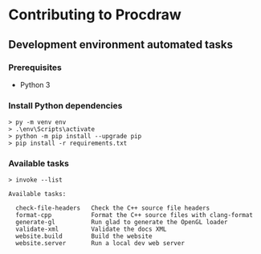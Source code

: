 # Contributing to Procdraw

## Development environment automated tasks

### Prerequisites

- Python 3

### Install Python dependencies

    > py -m venv env
    > .\env\Scripts\activate
    > python -m pip install --upgrade pip
    > pip install -r requirements.txt

### Available tasks

    > invoke --list

    Available tasks:

      check-file-headers   Check the C++ source file headers
      format-cpp           Format the C++ source files with clang-format
      generate-gl          Run glad to generate the OpenGL loader
      validate-xml         Validate the docs XML
      website.build        Build the website
      website.server       Run a local dev web server
